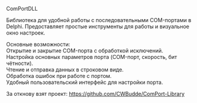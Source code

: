 ComPortDLL  

Библиотека для удобной работы с последовательными COM-портами в Delphi. Предоставляет простые инструменты для работы и визуальное окно настроек.

Основные возможности:  
    Открытие и закрытие COM-порта с обработкой исключений.  
    Настройка основных параметров порта (COM-порт, скорость, бит чётности).  
    Чтение и отправка данных в строковом виде.  
    Обработка ошибок при работе с портом.  
    Удобный пользовательский интерфейс для настройки порта.  

За откнову взят проект:
https://github.com/CWBudde/ComPort-Library
